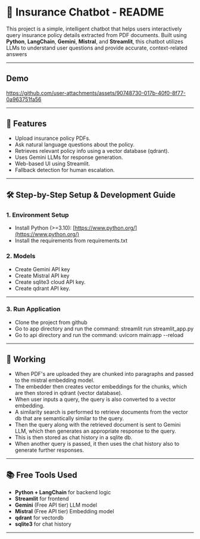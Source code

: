 # 🧾 Insurance Chatbot - README

This project is a simple, intelligent chatbot that helps users interactively query insurance policy details extracted from PDF documents. Built using **Python**, **LangChain**, **Gemini**, **Mistral**, and **Streamlit**, this chatbot utilizes LLMs to understand user questions and provide accurate, context-related answers

---
## Demo

https://github.com/user-attachments/assets/90748730-017b-40f0-8f77-0a963751fa56

---
## 📌 Features
- Upload insurance policy PDFs.
- Ask natural language questions about the policy.
- Retrieves relevant policy info using a vector database (qdrant).
- Uses Gemini LLMs for response generation.
- Web-based UI using Streamlit.
- Fallback detection for human escalation.

---

## 🛠️ Step-by-Step Setup & Development Guide

### 1. **Environment Setup**
- Install Python (>=3.10): [https://www.python.org/](https://www.python.org/)
- Install the requirements from requirements.txt

### 2. **Models**
- Create Gemini API key
- Create Mistral API key
- Create sqlite3 cloud API key.
- Create qdrant API key.

---

### 3. **Run Application**
- Clone the project from github
- Go to app directory and run the command: streamlit run streamlit_app.py
- Go to api directory and run the command: uvicorn main:app --reload

---

## 📄 Working
- When PDF's are uploaded they are chunked into paragraphs and passed to the mistral embedding model.
- The embedder then creates vector embeddings for the chunks, which are then stored in qdrant (vector database).
- When user inputs a query, the query is also converted to a vector embedding.
- A similarity search is performed to retrieve documents from the vector db that are semantically similar to the query.
- Then the query along with the retrieved document is sent to Gemini LLM, which then generates an appropriate response to the query.
- This is then stored as chat history in a sqlite db.
- When another query is passed, it then uses the chat history also to generate further responses.


---

## 📚 Free Tools Used
- **Python + LangChain** for backend logic
- **Streamlit** for frontend
- **Gemini** (Free API tier) LLM model
- **Mistral** (Free API tier) Embedding model
- **qdrant** for vectordb
- **sqlite3** for chat history

---

